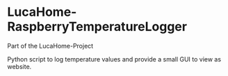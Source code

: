 # LucaHome-RaspberryTemperatureLogger
Part of the LucaHome-Project

Python script to log temperature values and provide a small GUI to view as website.